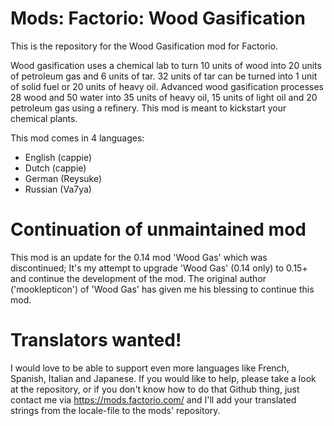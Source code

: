 # Mods: Factorio: Wood Gasification
This is the repository for the Wood Gasification mod for Factorio.

Wood gasification uses a chemical lab to turn 10 units of wood into 20 units of petroleum gas and 6 units of tar. 32 units of tar can be turned into 1 unit of solid fuel or 20 units of heavy oil. Advanced wood gasification processes 28 wood and 50 water into 35 units of heavy oil, 15 units of light oil and 20 petroleum gas using a refinery. This mod is meant to kickstart your chemical plants.

This mod comes in 4 languages:
- English (cappie)
- Dutch (cappie)
- German (Reysuke)
- Russian (Va7ya)

# Continuation of unmaintained mod
This mod is an update for the 0.14 mod 'Wood Gas' which was discontinued; It's my attempt to upgrade 'Wood Gas' (0.14 only) to 0.15+ and continue the development of the mod. The original author ('mooklepticon') of 'Wood Gas' has given me his blessing to continue this mod.

# Translators wanted!
I would love to be able to support even more languages like French, Spanish, Italian and Japanese. If you would like to help, please take a look at the repository, or if you don't know how to do that Github thing, just contact me via https://mods.factorio.com/ and I'll add your translated strings from the locale-file to the mods' repository.
